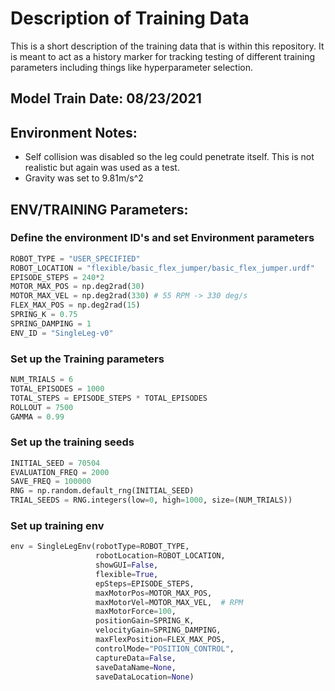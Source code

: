 # Description of Training Data
This is a short description of the training data that is within this repository. It is meant to act as a history marker for tracking testing of different training parameters including things like hyperparameter selection.

## Model Train Date: 08/23/2021
    
## Environment Notes:
* Self collision was disabled so the leg could penetrate itself. This is not realistic but again was used as a test.
* Gravity was set to 9.81m/s^2

## ENV/TRAINING Parameters: 
### Define the environment ID's and set Environment parameters
```python
ROBOT_TYPE = "USER_SPECIFIED"
ROBOT_LOCATION = "flexible/basic_flex_jumper/basic_flex_jumper.urdf"
EPISODE_STEPS = 240*2
MOTOR_MAX_POS = np.deg2rad(30)
MOTOR_MAX_VEL = np.deg2rad(330) # 55 RPM -> 330 deg/s
FLEX_MAX_POS = np.deg2rad(15)
SPRING_K = 0.75
SPRING_DAMPING = 1
ENV_ID = "SingleLeg-v0"
```

### Set up the Training parameters
```python
NUM_TRIALS = 6
TOTAL_EPISODES = 1000
TOTAL_STEPS = EPISODE_STEPS * TOTAL_EPISODES
ROLLOUT = 7500
GAMMA = 0.99
```

### Set up the training seeds
```python
INITIAL_SEED = 70504
EVALUATION_FREQ = 2000
SAVE_FREQ = 100000
RNG = np.random.default_rng(INITIAL_SEED)
TRIAL_SEEDS = RNG.integers(low=0, high=1000, size=(NUM_TRIALS))
```
### Set up training env
```python
env = SingleLegEnv(robotType=ROBOT_TYPE,
                   robotLocation=ROBOT_LOCATION,
                   showGUI=False,
                   flexible=True,
                   epSteps=EPISODE_STEPS,
                   maxMotorPos=MOTOR_MAX_POS,
                   maxMotorVel=MOTOR_MAX_VEL,  # RPM
                   maxMotorForce=100,
                   positionGain=SPRING_K,
                   velocityGain=SPRING_DAMPING,
                   maxFlexPosition=FLEX_MAX_POS,
                   controlMode="POSITION_CONTROL",
                   captureData=False,
                   saveDataName=None,
                   saveDataLocation=None)
```